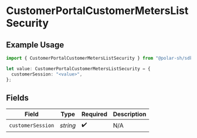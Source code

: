 # CustomerPortalCustomerMetersListSecurity

## Example Usage

```typescript
import { CustomerPortalCustomerMetersListSecurity } from "@polar-sh/sdk/models/operations/customerportalcustomermeterslist.js";

let value: CustomerPortalCustomerMetersListSecurity = {
  customerSession: "<value>",
};
```

## Fields

| Field              | Type               | Required           | Description        |
| ------------------ | ------------------ | ------------------ | ------------------ |
| `customerSession`  | *string*           | :heavy_check_mark: | N/A                |